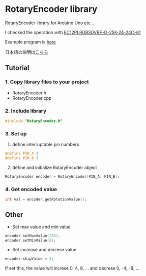 # RotaryEncoder library
RotaryEncoder library for Arduino Uno etc...

I checked the operation with [EC12PLRGBSDVBF-D-25K-24-24C-61](http://akizukidenshi.com/catalog/g/gP-05773/)

Example program is [here](https://github.com/SeeLog/RotaryEncoder/blob/master/src/main.cpp)

日本語の説明は[こちら](https://github.com/SeeLog/RotaryEncoder/blob/master/README.jp.md)

## Tutorial

### 1. Copy library files to your project
- RotaryEncoder.h
- RotaryEncoder.cpp

### 2. Include library
```cpp
#include "RotaryEncoder.h"
```

### 3. Set up
  
  1. define interruptable pin numbers
  ```cpp
  #define PIN_A 2
  #define PIN_B 3
  ```
  2. define and initialize RotaryEncoder object
  ```cpp
  RotaryEncoder encoder = RotaryEncoder(PIN_A, PIN_B);
  ```
  
### 4. Get encoded value
```cpp
int val = encoder.getRotationValue();
```

## Other
- Set max value and min value

```cpp
encoder.setMaxValue(255);
encoder.setMinValue(0);
```

- Set increase and decrese value

```cpp
encoder.skipValue = 4;
```

If set this, the value will increse 0, 4, 8, ... and decrese 0, -4, -8, ...
